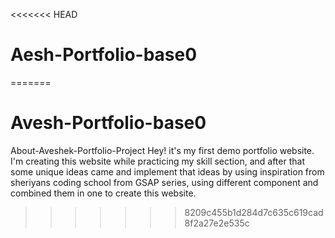 <<<<<<< HEAD
# Aesh-Portfolio-base0

=======
# Avesh-Portfolio-base0
About-Aveshek-Portfolio-Project
Hey! it's my first demo portfolio website. I'm creating this website while practicing my skill section, and after that some unique ideas came and implement that ideas by using inspiration from sheriyans coding school from GSAP series, using different component and combined them in one to create this website.
>>>>>>> 8209c455b1d284d7c635c619cad8f2a27e2e535c
